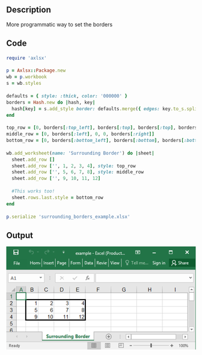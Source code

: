## Description

More programmatic way to set the borders

## Code

```ruby
require 'axlsx'

p = Axlsx::Package.new
wb = p.workbook
s = wb.styles

defaults = { style: :thick, color: '000000' }
borders = Hash.new do |hash, key|
  hash[key] = s.add_style border: defaults.merge({ edges: key.to_s.split('_').map(&:to_sym) })
end

top_row = [0, borders[:top_left], borders[:top], borders[:top], borders[:top_right]]
middle_row = [0, borders[:left], 0, 0, borders[:right]]
bottom_row = [0, borders[:bottom_left], borders[:bottom], borders[:bottom], borders[:bottom_right]]

wb.add_worksheet(name: 'Surrounding Border') do |sheet|
  sheet.add_row []
  sheet.add_row ['', 1, 2, 3, 4], style: top_row
  sheet.add_row ['', 5, 6, 7, 8], style: middle_row
  sheet.add_row ['', 9, 10, 11, 12]

  #This works too!
  sheet.rows.last.style = bottom_row
end

p.serialize 'surrounding_borders_example.xlsx'
```

## Output

![Output](images/surrounding_borders_example.png "Output")
